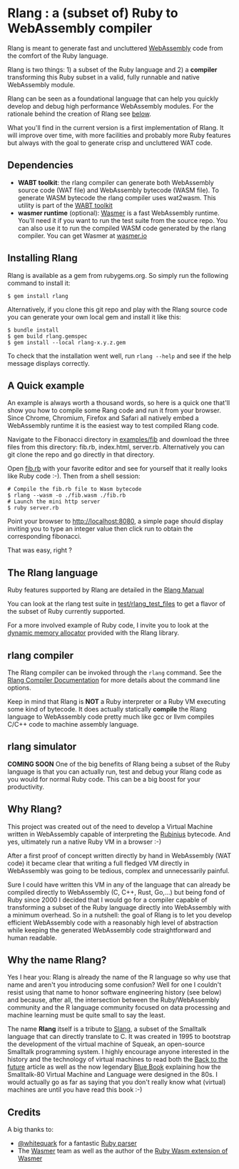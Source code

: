 # Rlang : a (subset of) Ruby to WebAssembly compiler

Rlang is meant to generate fast and uncluttered [WebAssembly](https://webassembly.org) code from the comfort of the Ruby language.

Rlang is two things: 1) a subset of the Ruby language and 2) a **compiler** transforming this Ruby subset in a valid, fully runnable and native WebAssembly module.

Rlang can be seen as a foundational language that can help you quickly develop and debug high performance WebAssembly modules. For the rationale behind the creation of Rlang see [below](#why-rlang).

What you'll find in the current version is a first implementation of Rlang. It will improve over time, with more facilities and probably more Ruby features but always with the goal to generate crisp and uncluttered WAT code.

## Dependencies

* **WABT toolkit**: the rlang compiler can generate both WebAssembly source code (WAT file) and WebAssembly bytecode (WASM file). To generate WASM bytecode the rlang compiler uses wat2wasm. This utility is part of the [WABT toolkit](https://github.com/WebAssembly/wabt)
* **wasmer runtime** (optional): [Wasmer](https://wasmer.io/) is a fast WebAssembly runtime. You'll need it if you want to run the test suite from the source repo. You can also use it to run the compiled WASM code generated by the rlang compiler. You can get Wasmer at  [wasmer.io](https://wasmer.io/)


## Installing Rlang
Rlang is available as a gem from rubygems.org. So simply run the following command to install it:

```
$ gem install rlang
```
Alternatively, if you clone this git repo and play with the Rlang source code you can generate your own local gem and install it like this:

```
$ bundle install
$ gem build rlang.gemspec
$ gem install --local rlang-x.y.z.gem
```

To check that the installation went well, run `rlang --help` and see if the help message displays correctly.

## A Quick example
An example is always worth a thousand words, so here is a quick one that'll show you how to compile some Rang code and run it from your browser. Since Chrome, Chromium, Firefox and Safari all natively embed a WebAssembly runtime it is the easiest way to test compiled Rlang code.

Navigate to the Fibonacci directory in [examples/fib](https://github.com/ljulliar/rlang/blob/master/examples/fib/) and download the three files from this directory: fib.rb, index.html, server.rb. Alternatively you can git clone the repo and go directly in that directory.

Open [fib.rb](https://github.com/ljulliar/rlang/blob/master/examples/fib/fib.rb) with your favorite editor and see for yourself that it really looks like Ruby code :-). Then from a shell session:

```shell
# Compile the fib.rb file to Wasm bytecode
$ rlang --wasm -o ./fib.wasm ./fib.rb
# Launch the mini http server
$ ruby server.rb

```
Point your browser to [http://localhost:8080](http://localhost:8080), a simple page should display inviting you to type an integer value then click run to obtain the corresponding fibonacci.

That was easy, right ?


## The Rlang language
Ruby features supported by Rlang are detailed in the [Rlang Manual](https://github.com/ljulliar/rlang/blob/master/docs/RlangManual.md)

You can look at the rlang test suite in [test/rlang_test_files](https://github.com/ljulliar/rlang/blob/master/test/rlang_test_files/) to get a flavor of the subset of Ruby currently supported.

For a more involved example of Ruby code, I invite you to look at the [dynamic memory allocator](https://github.com/ljulliar/rlang/blob/master/lib/rlang/lib/malloc.rb) provided with the Rlang library.

## rlang compiler
The Rlang compiler can be invoked through the `rlang` command. See the [Rlang Compiler Documentation](https://github.com/ljulliar/rlang/blob/master/docs/RlangCompiler.md) for more details about the command line options.

Keep in mind that Rlang is **NOT** a Ruby interpreter or a Ruby VM executing some kind of bytecode. It does actually statically **compile** the Rlang language to WebAssembly code pretty much like gcc or llvm compiles C/C++ code to machine assembly language.

## rlang simulator
**COMING SOON**
One of the big benefits of Rlang being a subset of the Ruby language is that you can actually run, test and debug your Rlang code as you would for normal Ruby code. This can be a big boost for your productivity.

## Why Rlang?
This project was created out of the need to develop a Virtual Machine written in WebAssembly capable of interpreting the [Rubinius](https://github.com/rubinius/rubinius) bytecode. And yes, ultimately run a native Ruby VM in a browser :-)

After a first proof of concept written directly by hand in WebAssembly (WAT code) it became clear that writing a full fledged VM directly in WebAssembly was going to be tedious, complex and unnecessarily painful.

Sure I could have written this VM in any of the language that can already be compiled directly to WebAssembly (C, C++, Rust, Go,...) but being fond of Ruby since 2000 I decided that I would go for a compiler capable of transforming a subset of the Ruby language directly into WebAssembly with a minimum overhead. So in a nutshell: the goal of Rlang is to let you develop efficient WebAssembly code with a reasonably high level of abstraction while keeping the generated WebAssembly code straightforward and human readable.

## Why the name Rlang?
Yes I hear you: Rlang is already the name of the R language so why use that name and aren't you introducing some confusion? Well for one I couldn't resist using that name to honor software engineering history (see below) and because, after all, the intersection between the Ruby/WebAssembly community and the R language community focused on data processing and machine learning must be quite small to say the least.

The name **Rlang** itself is  a tribute to [Slang](http://wiki.squeak.org/squeak/slang), a subset of the Smalltalk language that can directly translate to C. It was created in 1995 to bootstrap the development of the virtual machine of Squeak, an open-source Smalltalk programming system. I highly encourage anyone interested in the history and the technology of virtual machines to read both the [Back to the future](http://www.vpri.org/pdf/tr1997001_backto.pdf) article as well as the now legendary [Blue Book](http://stephane.ducasse.free.fr/FreeBooks/BlueBook/Bluebook.pdf) explaining how the Smalltalk-80 Virtual Machine and Language were designed in the 80s. I would actually go as far as saying that you don't really know what (virtual) machines are until you have read this book :-)

## Credits
A big thanks to:
* [@whitequark](https://github.com/whitequark) for a fantastic [Ruby parser](https://github.com/whitequark/parser)
* The [Wasmer](https://wasmer.io/) team as well as the author of the [Ruby Wasm extension of Wasmer](https://github.com/wasmerio/ruby-ext-wasm)
